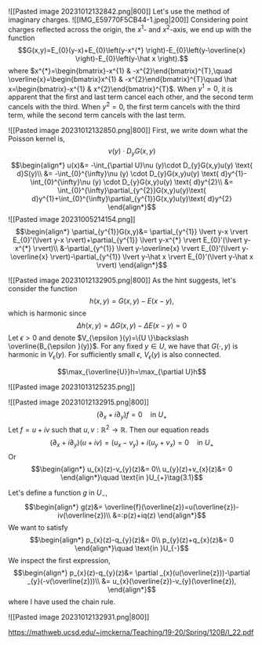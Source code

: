 ![[Pasted image 20231012132842.png|800]]
Let's use the method of imaginary charges. 
![[IMG_E59770F5CB44-1.jpeg|200]]
Considering point charges reflected across the origin, the $x^{1}$- and $x^{2}$-axis, we end up with the function
$$G(x,y)=E_{0}(y-x)+E_{0}\left(y-x^{*} \right)-E_{0}\left(y-\overline{x} \right)-E_{0}\left(y-\hat x \right).$$
where $x^{*}=\begin{bmatrix}-x^{1} & -x^{2}\end{bmatrix}^{T},\quad \overline{x}=\begin{bmatrix}x^{1} & -x^{2}\end{bmatrix}^{T}\quad \hat  x=\begin{bmatrix}-x^{1} & x^{2}\end{bmatrix}^{T}$.
When $y^{1}=0$, it is apparent that the first and last term cancel each other, and the second term cancels with the third.
When $y^{2}=0$, the first term cancels with the third term, while the second term cancels with the last term.

![[Pasted image 20231012132850.png|800]]
First, we write down what the Poisson kernel is,
$$\nu (y) \cdot D_{y}G(x,y)$$
$$\begin{align*}
u(x)&= -\int_{\partial U}\nu (y)\cdot D_{y}G(x,y)u(y) \text{ d}S(y)\\
&= -\int_{0}^{\infty}\nu (y) \cdot D_{y}G(x,y)u(y) \text{ d}y^{1}-\int_{0}^{\infty}\nu (y) \cdot D_{y}G(x,y)u(y) \text{ d}y^{2}\\
&= \int_{0}^{\infty}\partial_{y^{2}}G(x,y)u(y)\text{ d}y^{1}+\int_{0}^{\infty}\partial_{y^{1}}G(x,y)u(y)\text{ d}y^{2}
\end{align*}$$
![[Pasted image 20231005214154.png]]
$$\begin{align*}
\partial_{y^{1}}G(x,y)&= \partial_{y^{1}} \lvert y-x \rvert E_{0}'(\lvert y-x \rvert)+\partial_{y^{1}} \lvert y-x^{*} \rvert E_{0}'(\lvert y-x^{*} \rvert)\\
&-\partial_{y^{1}} \lvert y-\overline{x} \rvert E_{0}'(\lvert y-\overline{x} \rvert)-\partial_{y^{1}} \lvert y-\hat x \rvert E_{0}'(\lvert y-\hat x \rvert)
\end{align*}$$

![[Pasted image 20231012132905.png|800]]
As the hint suggests, let's consider the function
$$h(x,y)=G(x,y)-E(x-y),$$
which is harmonic since
$$\Delta h(x,y)=\Delta G(x,y)-\Delta E(x-y)=0$$
Let $\epsilon >0$ and denote $V_{\epsilon }(y)=\{U \}\backslash \overline{B_{\epsilon }(y)}$. For any fixed $y \in U$, we have that $G(\cdot ,y)$ is harmonic in $V_{\epsilon }(y)$. 
For sufficiently small $\epsilon$, $V_{\epsilon }(y)$ is also connected.

$$\max_{\overline{U}}h=\max_{\partial U}h$$


![[Pasted image 20231013125235.png]]


![[Pasted image 20231012132915.png|800]]
$$(\partial_{x}+i \partial _{y})f=0 \quad \text{in }U_{+}$$
Let $f=u+iv$ such that $u,v:\mathbb{R}^{2}\to \mathbb{R}$. Then our equation reads
$$(\partial _{x}+i \partial _{y})(u+iv)=(u_{x}-v_{y})+i(u_{y}+v_{x})=0\quad \text{in }U_{+}$$
Or
$$\begin{align*}
u_{x}(z)-v_{y}(z)&= 0\\
u_{y}(z)+v_{x}(z)&= 0
\end{align*}\quad \text{in }U_{+}\tag{3.1}$$

Let's define a function $g$ in $U_{-}$,
$$\begin{align*}
g(z)&= \overline{f}(\overline{z})=u(\overline{z})-iv(\overline{z})\\
&=:p(z)+iq(z)
\end{align*}$$
We want to satisfy
$$\begin{align*}
p_{x}(z)-q_{y}(z)&= 0\\
p_{y}(z)+q_{x}(z)&= 0
\end{align*}\quad \text{in }U_{-}$$
We inspect the first expression,
$$\begin{align*}
p_{x}(z)-q_{y}(z)&= \partial _{x}(u(\overline{z}))-\partial _{y}(-v(\overline{z}))\\
&= u_{x}(\overline{z})-v_{y}(\overline{z}),
\end{align*}$$
where I have used the chain rule.


![[Pasted image 20231012132931.png|800]]

https://mathweb.ucsd.edu/~jmckerna/Teaching/19-20/Spring/120B/l_22.pdf